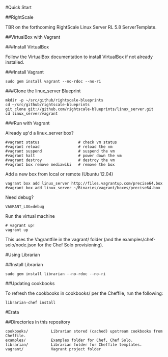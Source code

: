 #Quick Start

##RightScale

TBR on the forthcoming RightScale Linux Server RL 5.8 ServerTemplate.

##VirtualBox with Vagrant

###Install VirtualBox

Follow the VirtualBox documentation to install VirtualBox if not already installed.

###Install Vagrant

	sudo gem install vagrant --no-rdoc --no-ri

###Clone the linux_server Blueprint

	mkdir -p ~/src/github/rightscale-blueprints
	cd ~/src/github/rightscale-blueprints
	git clone git://github.com/rightscale-blueprints/linux_server.git
	cd linux_server/vagrant

###Run with Vagrant

Already up'd a linux_server box?

	#vagrant status                 # check vm status
	#vagrant reload                 # reload the vm
	#vagrant suspend                # suspend the vm
	#vagrant halt                   # power down the vm
	#vagrant destroy                # destroy the vm
	#vagrant box remove mediawiki   # remove the box

Add a new box from local or remote (Ubuntu 12.04)

	vagrant box add linux_server http://files.vagrantup.com/precise64.box
	#vagrant box add linux_server ~/Binaries/vagrant/boxes/precise64.box

Need debug?

	VAGRANT_LOG=debug

Run the virtual machine

	# vagrant up!
	vagrant up
	
This uses the Vagrantfile in the vagrant/ folder (and the examples/chef-solo/node.json for the Chef Solo provisioning).

#Using Librarian

##Install Librarian

	sudo gem install librarian --no-rdoc --no-ri

##Updating cookbooks

To refresh the cookbooks in cookbooks/ per the Cheffile, run the following:

	librarian-chef install
	
#Erata

##Directories in this repository

	cookbooks/			Librarian stored (cached) upstream cookbooks from Cheffile.
	examples/			Examples folder for Chef, Chef Solo.
	librarian/			Librarian folder for Cheffile templates.
	vagrant/			Vagrant project folder